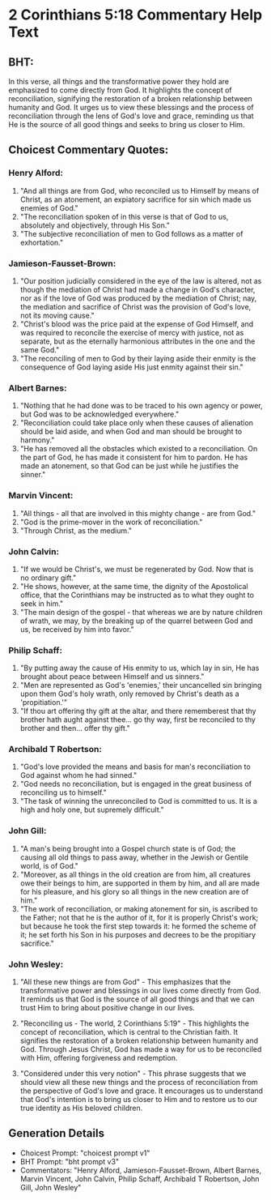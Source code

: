 # 2 Corinthians 5:18 Commentary Help Text

## BHT:
In this verse, all things and the transformative power they hold are emphasized to come directly from God. It highlights the concept of reconciliation, signifying the restoration of a broken relationship between humanity and God. It urges us to view these blessings and the process of reconciliation through the lens of God's love and grace, reminding us that He is the source of all good things and seeks to bring us closer to Him.

## Choicest Commentary Quotes:
### Henry Alford:
1. "And all things are from God, who reconciled us to Himself by means of Christ, as an atonement, an expiatory sacrifice for sin which made us enemies of God." 
2. "The reconciliation spoken of in this verse is that of God to us, absolutely and objectively, through His Son."
3. "The subjective reconciliation of men to God follows as a matter of exhortation."

### Jamieson-Fausset-Brown:
1. "Our position judicially considered in the eye of the law is altered, not as though the mediation of Christ had made a change in God's character, nor as if the love of God was produced by the mediation of Christ; nay, the mediation and sacrifice of Christ was the provision of God's love, not its moving cause."
2. "Christ's blood was the price paid at the expense of God Himself, and was required to reconcile the exercise of mercy with justice, not as separate, but as the eternally harmonious attributes in the one and the same God."
3. "The reconciling of men to God by their laying aside their enmity is the consequence of God laying aside His just enmity against their sin."

### Albert Barnes:
1. "Nothing that he had done was to be traced to his own agency or power, but God was to be acknowledged everywhere."
2. "Reconciliation could take place only when these causes of alienation should be laid aside, and when God and man should be brought to harmony."
3. "He has removed all the obstacles which existed to a reconciliation. On the part of God, he has made it consistent for him to pardon. He has made an atonement, so that God can be just while he justifies the sinner."

### Marvin Vincent:
1. "All things - all that are involved in this mighty change - are from God."
2. "God is the prime-mover in the work of reconciliation."
3. "Through Christ, as the medium."

### John Calvin:
1. "If we would be Christ's, we must be regenerated by God. Now that is no ordinary gift."
2. "He shows, however, at the same time, the dignity of the Apostolical office, that the Corinthians may be instructed as to what they ought to seek in him."
3. "The main design of the gospel - that whereas we are by nature children of wrath, we may, by the breaking up of the quarrel between God and us, be received by him into favor."

### Philip Schaff:
1. "By putting away the cause of His enmity to us, which lay in sin, He has brought about peace between Himself and us sinners." 
2. "Men are represented as God's 'enemies,' their uncancelled sin bringing upon them God's holy wrath, only removed by Christ's death as a 'propitiation.'"
3. "If thou art offering thy gift at the altar, and there rememberest that thy brother hath aught against thee... go thy way, first be reconciled to thy brother and then... offer thy gift."

### Archibald T Robertson:
1. "God's love provided the means and basis for man's reconciliation to God against whom he had sinned."
2. "God needs no reconciliation, but is engaged in the great business of reconciling us to himself."
3. "The task of winning the unreconciled to God is committed to us. It is a high and holy one, but supremely difficult."

### John Gill:
1. "A man's being brought into a Gospel church state is of God; the causing all old things to pass away, whether in the Jewish or Gentile world, is of God."
2. "Moreover, as all things in the old creation are from him, all creatures owe their beings to him, are supported in them by him, and all are made for his pleasure, and his glory so all things in the new creation are of him."
3. "The work of reconciliation, or making atonement for sin, is ascribed to the Father; not that he is the author of it, for it is properly Christ's work; but because he took the first step towards it: he formed the scheme of it; he set forth his Son in his purposes and decrees to be the propitiary sacrifice."

### John Wesley:
1. "All these new things are from God" - This emphasizes that the transformative power and blessings in our lives come directly from God. It reminds us that God is the source of all good things and that we can trust Him to bring about positive change in our lives.

2. "Reconciling us - The world, 2 Corinthians 5:19" - This highlights the concept of reconciliation, which is central to the Christian faith. It signifies the restoration of a broken relationship between humanity and God. Through Jesus Christ, God has made a way for us to be reconciled with Him, offering forgiveness and redemption.

3. "Considered under this very notion" - This phrase suggests that we should view all these new things and the process of reconciliation from the perspective of God's love and grace. It encourages us to understand that God's intention is to bring us closer to Him and to restore us to our true identity as His beloved children.


## Generation Details
- Choicest Prompt: "choicest prompt v1"
- BHT Prompt: "bht prompt v3"
- Commentators: "Henry Alford, Jamieson-Fausset-Brown, Albert Barnes, Marvin Vincent, John Calvin, Philip Schaff, Archibald T Robertson, John Gill, John Wesley"
